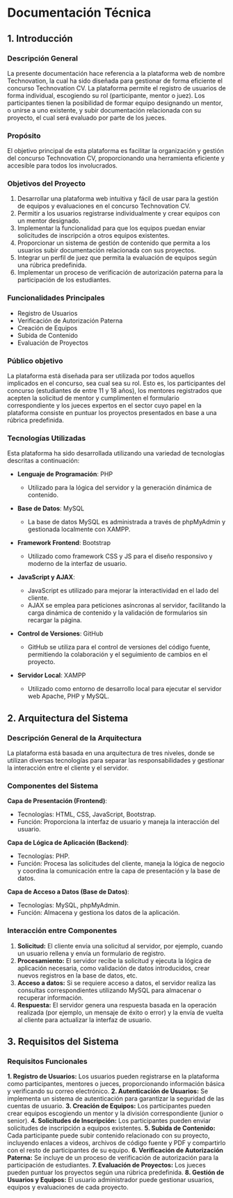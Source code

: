 # Documentación Técnica

## 1. Introducción

### Descripción General

La presente documentación hace referencia a la plataforma web de nombre Technovation, la cual ha sido diseñada para gestionar de forma eficiente el concurso Technovation CV. La plataforma permite el registro de usuarios de forma individual, escogiendo su rol (participante, mentor o juez). Los participantes tienen la posibilidad de formar equipo designando un mentor, o unirse a uno existente, y subir documentación relacionada con su proyecto, el cual será evaluado por parte de los jueces.

### Propósito

El objetivo principal de esta plataforma es facilitar la organización y gestión del concurso Technovation CV, proporcionando una herramienta eficiente y accesible para todos los involucrados.

### Objetivos del Proyecto

1. Desarrollar una plataforma web intuitiva y fácil de usar para la gestión de equipos y evaluaciones en el concurso Technovation CV.
2. Permitir a los usuarios registrarse individualmente y crear equipos con un mentor designado.
3. Implementar la funcionalidad para que los equipos puedan enviar solicitudes de inscripción a otros equipos existentes.
4. Proporcionar un sistema de gestión de contenido que permita a los usuarios subir documentación relacionada con sus proyectos.
5. Integrar un perfil de juez que permita la evaluación de equipos según una rúbrica predefinida.
6. Implementar un proceso de verificación de autorización paterna para la participación de los estudiantes.

### Funcionalidades Principales

- Registro de Usuarios
- Verificación de Autorización Paterna
- Creación de Equipos
- Subida de Contenido
- Evaluación de Proyectos

### Público objetivo

La plataforma está diseñada para ser utilizada por todos aquellos implicados en el concurso, sea cual sea su rol. Esto es, los participantes del concurso (estudiantes de entre 11 y 18 años), los mentores registrados que acepten la solicitud de mentor y cumplimenten el formulario correspondiente y los jueces expertos en el sector cuyo papel en la plataforma consiste en puntuar los proyectos presentados en base a una rúbrica predefinida.

### Tecnologías Utilizadas

Esta plataforma ha sido desarrollada utilizando una variedad de tecnologías descritas a continuación:

- **Lenguaje de Programación**: PHP
  - Utilizado para la lógica del servidor y la generación dinámica de contenido.

- **Base de Datos**: MySQL
  - La base de datos MySQL es administrada a través de phpMyAdmin y gestionada localmente con XAMPP.

- **Framework Frontend**: Bootstrap
  - Utilizado como framework CSS y JS para el diseño responsivo y moderno de la interfaz de usuario.

- **JavaScript y AJAX**:
  - JavaScript es utilizado para mejorar la interactividad en el lado del cliente.
  - AJAX se emplea para peticiones asíncronas al servidor, facilitando la carga dinámica de contenido y la validación de formularios sin recargar la página.

- **Control de Versiones**: GitHub
  - GitHub se utiliza para el control de versiones del código fuente, permitiendo la colaboración y el seguimiento de cambios en el proyecto.

- **Servidor Local**: XAMPP
  - Utilizado como entorno de desarrollo local para ejecutar el servidor web Apache, PHP y MySQL.

## 2. Arquitectura del Sistema

### Descripción General de la Arquitectura

La plataforma está basada en una arquitectura de tres niveles, donde se utilizan diversas tecnologías para separar las responsabilidades y gestionar la interacción entre el cliente y el servidor.

### Componentes del Sistema

**Capa de Presentación (Frontend)**:

- Tecnologías: HTML, CSS, JavaScript, Bootstrap.
- Función: Proporciona la interfaz de usuario y maneja la interacción del usuario.

**Capa de Lógica de Aplicación (Backend)**:

- Tecnologías: PHP.
- Función: Procesa las solicitudes del cliente, maneja la lógica de negocio y coordina la comunicación entre la capa de presentación y la base de datos.

**Capa de Acceso a Datos (Base de Datos)**:

- Tecnologías: MySQL, phpMyAdmin.
- Función: Almacena y gestiona los datos de la aplicación.

### Interacción entre Componentes

1. **Solicitud:** El cliente envía una solicitud al servidor, por ejemplo, cuando un usuario rellena y envía un formulario de registro.
2. **Procesamiento:** El servidor recibe la solicitud y ejecuta la lógica de aplicación necesaria, como validación de datos introducidos, crear nuevos registros en la base de datos, etc.
3. **Acceso a datos:** Si se requiere acceso a datos, el servidor realiza las consultas correspondientes utilizando MySQL para almacenar o recuperar información.
4. **Respuesta:** El servidor genera una respuesta basada en la operación realizada (por ejemplo, un mensaje de éxito o error) y la envía de vuelta al cliente para actualizar la interfaz de usuario.

## 3. Requisitos del Sistema

### Requisitos Funcionales

**1. Registro de Usuarios:** Los usuarios pueden registrarse en la plataforma como participantes, mentores o jueces, proporcionando información básica y verificando su correo electrónico.
**2. Autenticación de Usuarios:** Se implementa un sistema de autenticación para garantizar la seguridad de las cuentas de usuario.
**3. Creación de Equipos:** Los participantes pueden crear equipos escogiendo un mentor y la división correspondiente (junior o senior).
**4. Solicitudes de Inscripción:** Los participantes pueden enviar solicitudes de inscripción a equipos existentes.
**5. Subida de Contenido:** Cada participante puede subir contenido relacionado con su proyecto, incluyendo enlaces a videos, archivos de código fuente y PDF y compartirlo con el resto de participantes de su equipo.
**6. Verificación de Autorización Paterna:** Se incluye de un proceso de verificación de autorización para la participación de estudiantes.
**7. Evaluación de Proyectos:** Los jueces pueden puntuar los proyectos según una rúbrica predefinida.
**8. Gestión de Usuarios y Equipos:** El usuario administrador puede gestionar usuarios, equipos y evaluaciones de cada proyecto.
